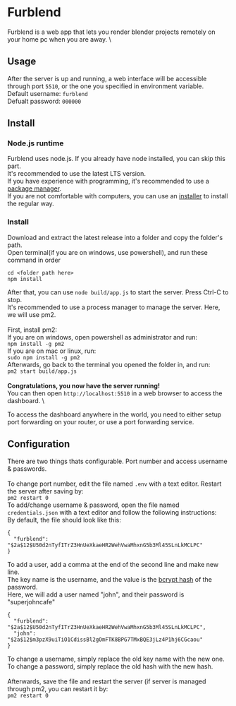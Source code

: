 # Furblend
Furblend is a web app that lets you render blender projects remotely on your home pc when you are away. \

## Usage
After the server is up and running, a web interface will be accessible through port `5510`, or the one you specified in environment variable. \
Default username: `furblend` \
Defualt password: `000000` 

## Install
### Node.js runtime
Furblend uses node.js. If you already have node installed, you can skip this part. \
It's recommended to use the latest LTS version. \
If you have experience with programming, it's recommended to use a [package manager](https://nodejs.org/en/download/package-manager).\
If you are not comfortable with computers, you can use an [installer](https://nodejs.org/en/download/prebuilt-installer) to install the regular way.
### Install
Download and extract the latest release into a folder and copy the folder's path. \
Open terminal(if you are on windows, use powershell), and run these command in order
```
cd <folder path here>
npm install
```
After that, you can use `node build/app.js` to start the server. Press Ctrl-C to stop. \
It's recommended to use a process manager to manage the server. Here, we will use pm2. \
\
First, install pm2: \
If you are on windows, open powershell as administrator and run: \
`npm install -g pm2` \
If you are on mac or linux, run: \
`sudo npm install -g pm2` \
Afterwards, go back to the terminal you opened the folder in, and run: \
`pm2 start build/app.js` \
\
**Congratulations, you now have the server running!** \
You can then open `http://localhost:5510` in a web browser to access the dashboard. \

To access the dashboard anywhere in the world, you need to either setup port forwarding on your router, or use a port forwarding service.

## Configuration
There are two things thats configurable. Port number and access username & passwords. \
\
To change port number, edit the file named `.env` with a text editor. Restart the server after saving by: \
`pm2 restart 0`
\
To add/change username & password, open the file named `credentials.json` with a text editor and follow the following instructions: \
By default, the file should look like this:
```
{
  "furblend": "$2a$12$U50d2nTyfITrZ3HnUeXkaeHR2WehVwaMhxnG5b3Ml45SLnLkMCLPC"
}
```
To add a user, add a comma at the end of the second line and make new line. \
The key name is the username, and the value is the [bcrypt hash](https://bcrypt-generator.com) of the password. \
Here, we will add a user named "john", and their password is "superjohncafe"
```
{
  "furblend": "$2a$12$U50d2nTyfITrZ3HnUeXkaeHR2WehVwaMhxnG5b3Ml45SLnLkMCLPC",
  "john": "$2a$12$m3pzX9uiTiO1CdissBl2gOmFTK8BPG7TMxBQE3jLz4P1hj6CGcaou"
}
```
To change a username, simply replace the old key name with the new one. \
To change a password, simply replace the old hash with the new hash. \
\
Afterwards, save the file and restart the server (if server is managed through pm2, you can restart it by: \
`pm2 restart 0`
